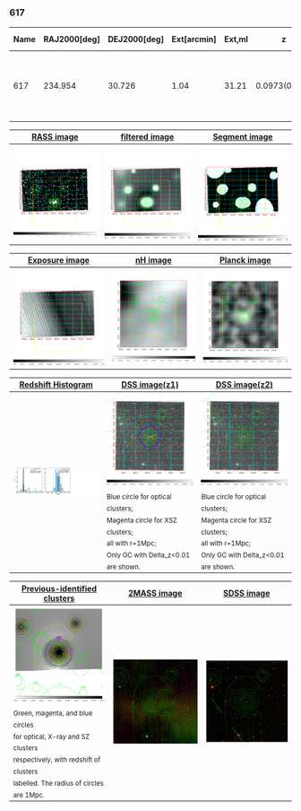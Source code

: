 <div STYLE="page-break-after: always;"></div>

### 617

|Name|RAJ2000[deg]|DEJ2000[deg] |Ext[arcmin]| Ext,ml | z | z_src| C|GC(XSZ,Delta_z<0.01)| GC(OPT,Delta_z<0.01)|GC| R_sig[arcmin] | R500[arcmin] | R500[Mpc]| CRsig[c/s] | CR500[c/s] |L500[1E44 erg/s]|F500[1E-12 erg/s/cm^2]| M500[1E14 Msun]|Tx[keV]|Cnt_sig|Beta|Rc[arcmin]|Comment|Alias|
|---|---|---|---|---|---|------|---|--------|---------|----------|---|---|---|---|---|---|---|---|---|---|---|---|---|---|
|617| 234.954| 30.726| 1.04| 31.21| 0.0973(0.005)| z1, z_xsz| B| F20, MCXC, PSZ2, Tar, XB| A, C, N, RM, W| A, C, F20, MCXC, N, PSZ2, Tar, W, XB| 6.362| 9.657| 1.043| 0.406(0.054)| 0.444(0.059)| 2.064(0.123)| 8.630(0.514)| 3.54(0.10)| 4.82(0.09)| 94.9| 0.908(-0.099+0.065)| 2.680(-0.463+0.341)| -| k035|

|[RASS image](../image/617/617_img.pdf)|[filtered image](../image/617/617_fil.pdf)|[Segment image](../image/617/617_seg.pdf)|
|-------------------|--------------------|-------------------|
| <img src="../image/617/617_img.png" width="300">  | <img src="../image/617/617_fil.png" width="300">   | <img src="../image/617/617_seg.png" width="300">  |

|[Exposure image](../image/617/617_mex.pdf)| [nH image](../image/617/617_nh.pdf)| [Planck image](../image/617/617_p.pdf)|
|-------------------|--------------------|-------------------|
|<img src="../image/617/617_mex.png" width="300">   | <img src="../image/617/617_nh.png" width="300">    | <img src="../image/617/617_p.png" width="300"> |

|[Redshift Histogram](../image/617/617_zg.pdf) | [DSS image(z1)](../image/617/617_dss_z1.pdf)      |  [DSS image(z2)](../image/617/617_dss_z2.pdf)    |
|-------------------|--------------------|-------------------|
|<img src="../image/617/617_zg.png" width="300"> |<img src="../image/617/617_dss_z1.png" width="300"> <sub><br>Blue circle for optical clusters; <br>Magenta circle for XSZ clusters; <br>all with r=1Mpc; <br>Only GC with Delta_z<0.01 are shown. </sub>| <img src="../image/617/617_dss_z2.png" width="300"><sub><br>Blue circle for optical clusters; <br>Magenta circle for XSZ clusters; <br>all with r=1Mpc; <br>Only GC with Delta_z<0.01 are shown. </sub> |

|[Previous-identified clusters](../image/617/617_gc.pdf) | [2MASS image](../image/617/617_2mass.pdf)      |[SDSS image](../image/617/617_sdss.pdf)   |
|-------------------|-------------------|-------------------|
|<img src=../image/617/617_gc.png width="300"> <br><sub>Green, magenta, and blue circles <br>for optical, X-ray and SZ clusters <br>respectively, with redshift of clusters <br>labelled. The radius of circles <br>are 1Mpc.</sub>|<img src="../image/617/617_2mass.png" width="300">  | <img src="../image/617/617_sdss.png" width="300">  |




